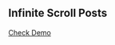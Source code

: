 ## Infinite Scroll Posts

[Check Demo](https://wwdbsh.github.io/vanilla-js-projects/infinite-scroll-posts/)